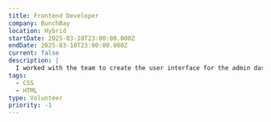 ```yaml
---
title: Frontend Developer
company: BunchBay
location: Hybrid
startDate: 2025-03-18T23:00:00.000Z
endDate: 2025-03-10T23:00:00.000Z
current: false
description: |
  I worked with the team to create the user interface for the admin dashboard
tags:
  - CSS
  - HTML
type: Volunteer
priority: -1
---
```


